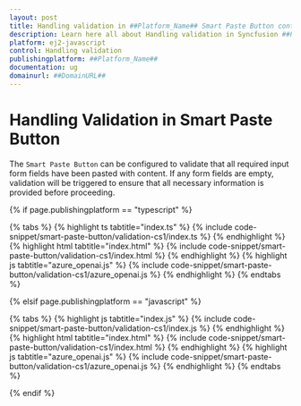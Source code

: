 ```yaml
---
layout: post
title: Handling validation in ##Platform_Name## Smart Paste Button control | Syncfusion
description: Learn here all about Handling validation in Syncfusion ##Platform_Name## Smart Paste Button control of Syncfusion Essential JS 2 and more.
platform: ej2-javascript
control: Handling validation
publishingplatform: ##Platform_Name##
documentation: ug
domainurl: ##DomainURL##
---
```


# Handling Validation in Smart Paste Button

The `Smart Paste Button` can be configured to validate that all required input form fields have been pasted with content. If any form fields are empty, validation will be triggered to ensure that all necessary information is provided before proceeding.

{% if page.publishingplatform == "typescript" %}

{% tabs %}
{% highlight ts tabtitle="index.ts" %}
{% include code-snippet/smart-paste-button/validation-cs1/index.ts %}
{% endhighlight %}
{% highlight html tabtitle="index.html" %}
{% include code-snippet/smart-paste-button/validation-cs1/index.html %}
{% endhighlight %}
{% highlight js tabtitle="azure_openai.js" %}
{% include code-snippet/smart-paste-button/validation-cs1/azure_openai.js %}
{% endhighlight %}
{% endtabs %}

{% elsif page.publishingplatform == "javascript" %}

{% tabs %}
{% highlight js tabtitle="index.js" %}
{% include code-snippet/smart-paste-button/validation-cs1/index.js %}
{% endhighlight %}
{% highlight html tabtitle="index.html" %}
{% include code-snippet/smart-paste-button/validation-cs1/index.html %}
{% endhighlight %}
{% highlight js tabtitle="azure_openai.js" %}
{% include code-snippet/smart-paste-button/validation-cs1/azure_openai.js %}
{% endhighlight %}
{% endtabs %}

{% endif %}